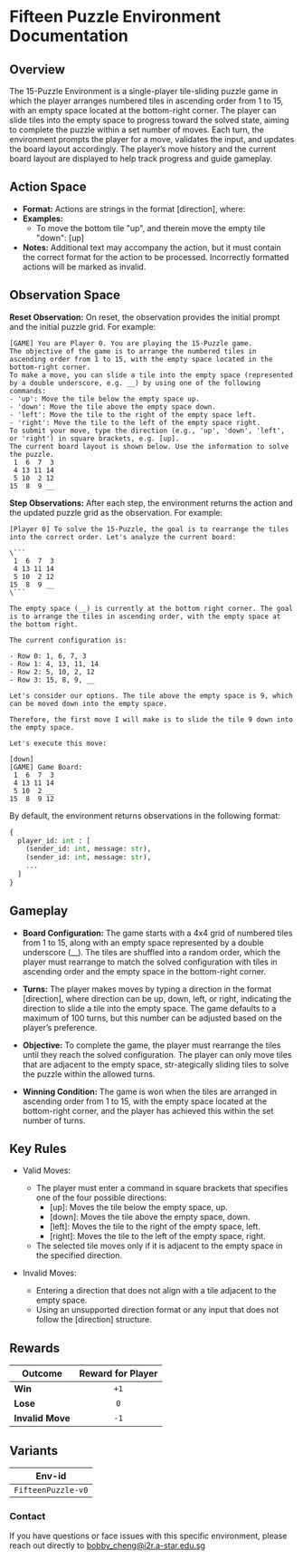 # Fifteen Puzzle Environment Documentation

## Overview
The 15-Puzzle Environment is a single-player tile-sliding puzzle game in which the player arranges numbered tiles in ascending order from 1 to 15, with an empty space located at the bottom-right corner. The player can slide tiles into the empty space to progress toward the solved state, aiming to complete the puzzle within a set number of moves. Each turn, the environment prompts the player for a move, validates the input, and updates the board layout accordingly. The player’s move history and the current board layout are displayed to help track progress and guide gameplay.

## Action Space
- **Format:** Actions are strings in the format [direction], where:
- **Examples:**
    - To move the bottom tile "up", and therein move the empty tile "down": [up]
- **Notes:** Additional text may accompany the action, but it must contain the correct format for the action to be processed. Incorrectly formatted actions will be marked as invalid.

## Observation Space
**Reset Observation:**
On reset, the observation provides the initial prompt and the initial puzzle grid. For example:
```plaintext
[GAME] You are Player 0. You are playing the 15-Puzzle game.
The objective of the game is to arrange the numbered tiles in ascending order from 1 to 15, with the empty space located in the bottom-right corner.
To make a move, you can slide a tile into the empty space (represented by a double underscore, e.g. __) by using one of the following commands:
- 'up': Move the tile below the empty space up.
- 'down': Move the tile above the empty space down.
- 'left': Move the tile to the right of the empty space left.
- 'right': Move the tile to the left of the empty space right.
To submit your move, type the direction (e.g., 'up', 'down', 'left', or 'right') in square brackets, e.g. [up].
The current board layout is shown below. Use the information to solve the puzzle.
 1  6  7  3
 4 13 11 14
 5 10  2 12
15  8  9 __
```

**Step Observations:**
After each step, the environment returns the action and the updated puzzle grid as the observation. For example:
```plaintext
[Player 0] To solve the 15-Puzzle, the goal is to rearrange the tiles into the correct order. Let's analyze the current board:

\```
 1  6  7  3
 4 13 11 14
 5 10  2 12
15  8  9 __
\```

The empty space (__) is currently at the bottom right corner. The goal is to arrange the tiles in ascending order, with the empty space at the bottom right.

The current configuration is:

- Row 0: 1, 6, 7, 3
- Row 1: 4, 13, 11, 14
- Row 2: 5, 10, 2, 12
- Row 3: 15, 8, 9, __

Let's consider our options. The tile above the empty space is 9, which can be moved down into the empty space.

Therefore, the first move I will make is to slide the tile 9 down into the empty space.

Let's execute this move:

[down]
[GAME] Game Board:
 1  6  7  3
 4 13 11 14
 5 10  2 __
15  8  9 12
```

By default, the environment returns observations in the following format:
```python
{
  player_id: int : [
    (sender_id: int, message: str),
    (sender_id: int, message: str),
    ...
  ]
}
```

## Gameplay
- **Board Configuration:** The game starts with a 4x4 grid of numbered tiles from 1 to 15, along with an empty space represented by a double underscore (__). The tiles are shuffled into a random order, which the player must rearrange to match the solved configuration with tiles in ascending order and the empty space in the bottom-right corner.

- **Turns:** The player makes moves by typing a direction in the format [direction], where direction can be up, down, left, or right, indicating the direction to slide a tile into the empty space. The game defaults to a maximum of 100 turns, but this number can be adjusted based on the player’s preference.

- **Objective:** To complete the game, the player must rearrange the tiles until they reach the solved configuration. The player can only move tiles that are adjacent to the empty space, str-ategically sliding tiles to solve the puzzle within the allowed turns.

- **Winning Condition:** The game is won when the tiles are arranged in ascending order from 1 to 15, with the empty space located at the bottom-right corner, and the player has achieved this within the set number of turns.

## Key Rules

- Valid Moves:

    - The player must enter a command in square brackets that specifies one of the four possible directions:
        - [up]: Moves the tile below the empty space, up.
        - [down]: Moves the tile above the empty space, down.
        - [left]: Moves the tile to the right of the empty space, left.
        - [right]: Moves the tile to the left of the empty space, right.
    - The selected tile moves only if it is adjacent to the empty space in the specified direction.

- Invalid Moves:

    - Entering a direction that does not align with a tile adjacent to the empty space.
    - Using an unsupported direction format or any input that does not follow the [direction] structure.

## Rewards
| Outcome          | Reward for Player  |
|------------------|:------------------:|
| **Win**          |       `+1`         |
| **Lose**         |       `0`          |
| **Invalid Move** |       `-1`         |

## Variants

| Env-id                    |
|---------------------------|
| `FifteenPuzzle-v0`        |


### Contact
If you have questions or face issues with this specific environment, please reach out directly to bobby_cheng@i2r.a-star.edu.sg